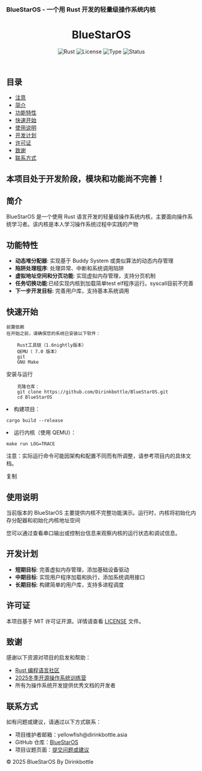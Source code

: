 <!DOCTYPE html>

<html lang="zh-CN">
<head>
<meta charset="UTF-8">

### BlueStarOS - 一个用 Rust 开发的轻量级操作系统内核



</head>

<body>

<header>

<h1>BlueStarOS</h1>

<div class="badges">

<img src="https://img.shields.io/badge/rust-latest-brightgreen" alt="Rust" class="badge">

<img src="https://img.shields.io/badge/license-MIT-blue" alt="License" class="badge">

<img src="https://img.shields.io/badge/OS%20Kernel-Learning%20Project-orange" alt="Type" class="badge">

<img src="https://img.shields.io/badge/status-active-success" alt="Status" class="badge">

</div>

</header>


<nav>
    <h2>目录</h2>
    <ul>
        <li><a href="#注意">注意</a></li>
        <li><a href="#简介">简介</a></li>
        <li><a href="#功能特性">功能特性</a></li>
        <li><a href="#快速开始">快速开始</a></li>
        <li><a href="#使用说明">使用说明</a></li>
        <li><a href="#开发计划">开发计划</a></li>
        <li><a href="#许可证">许可证</a></li>
        <li><a href="#致谢">致谢</a></li>
        <li><a href="#联系方式">联系方式</a></li>
    </ul>
</nav>

<section id="注意">
    <h1>本项目处于开发阶段，模块和功能尚不完善！</h1>
</section>

<section id="简介">
    <h2>简介</h2>
    <p>BlueStarOS 是一个使用 Rust 语言开发的轻量级操作系统内核，主要面向操作系统学习者。该内核是本人学习操作系统过程中实践的产物</p>
</section>

<section id="功能特性">
    <h2>功能特性</h2>
    <ul>
        <li><strong>动态堆分配器</strong>: 实现基于 Buddy System 或类似算法的动态内存管理</li>
        <li><strong>陷阱处理程序</strong>: 处理异常、中断和系统调用陷阱</li>
        <li><strong>虚拟地址空间和分页功能</strong>: 实现虚拟内存管理，支持分页机制</li>
        <li><strong>任务切换功能</strong>:已经实现内核到加载简单test elf程序运行。syscall目前不完善</li>
        <li><strong>下一步开发目标</strong>: 完善用户库，支持基本系统调用</li>
    </ul>
</section>

<section id="快速开始">
    <h2>快速开始</h2>
    
    前置依赖
    在开始之前，请确保您的系统已安装以下软件：
    
        Rust工具链（1.6nightly版本）
        QEMU（ 7.0 版本）
        git
        GNU Make
    
  安装与运行
    
        克隆仓库：
        git clone https://github.com/Dirinkbottle/BlueStarOS.git
        cd BlueStarOS

</li>

<li>构建项目：

<pre><code>cargo build --release</code></pre>

</li>

<li>运行内核（使用 QEMU）：

<pre><code>make run LOG=TRACE</code></pre>

</li>

</ol>

<p>注意：实际运行命令可能因架构和配置不同而有所调整，请参考项目内的具体文档。
</p>

</section>

复制
<section id="使用说明">
    <h2>使用说明</h2>
    <p>当前版本的 BlueStarOS 主要提供内核不完整功能演示。运行时，内核将初始化内存分配器和初始化内核地址空间 </p>
    <p>您可以通过查看串口输出或控制台信息来观察内核的运行状态和调试信息。</p>
</section>

<section id="开发计划">
    <h2>开发计划</h2>
    <ul>
        <li><strong>短期目标</strong>: 完善虚拟内存管理，添加基础设备驱动</li>
        <li><strong>中期目标</strong>: 实现用户程序加载和执行，添加系统调用接口</li>
        <li><strong>长期目标</strong>: 构建简单的用户库，支持多进程调度</li>
    </ul>
</section>

<section id="许可证">
    <h2>许可证</h2>
    <p>本项目基于 MIT 许可证开源。详情请查看 <a href="LICENSE">LICENSE</a> 文件。</p>
</section>

<section id="致谢">
    <h2>致谢</h2>
    <p>感谢以下资源对项目的启发和帮助：</p>
    <ul>
        <li><a href="https://www.rust-lang.org/">Rust 编程语言社区</a></li>
        <li><a href="https://opencamp.cn/os2edu/camp/2025fall">2025冬季开源操作系统训练营</a></li>
        <li>所有为操作系统开发提供优秀文档的开发者</li>
    </ul>
</section>

<section id="联系方式">
    <h2>联系方式</h2>
    <p>如有问题或建议，请通过以下方式联系：</p>
    <ul>
        <li>项目维护者邮箱：yellowfish@dirinkbottle.asia</li>
        <li>GitHub 仓库：<a href="https://github.com/Dirinkbottle/BlueStarOS/">BlueStarOS</a></li>
        <li>项目议题页面：<a href="https://github.com/Dirinkbottle/BlueStarOS/issues">提交问题或建议</a></li>
    </ul>
</section>

<footer>
    <p>© 2025 BlueStarOS By Dirinkbottle</p>
</footer>
</body>

</html>

